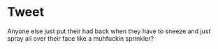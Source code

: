 # Tweet
Anyone else just put their had back when they have to sneeze and just spray all over their face like a muhfuckin sprinkler?
